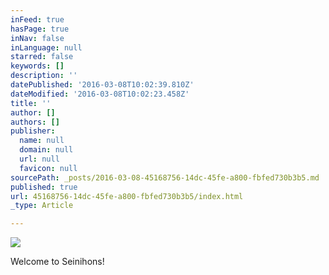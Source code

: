 ```yaml
---
inFeed: true
hasPage: true
inNav: false
inLanguage: null
starred: false
keywords: []
description: ''
datePublished: '2016-03-08T10:02:39.810Z'
dateModified: '2016-03-08T10:02:23.458Z'
title: ''
author: []
authors: []
publisher:
  name: null
  domain: null
  url: null
  favicon: null
sourcePath: _posts/2016-03-08-45168756-14dc-45fe-a800-fbfed730b3b5.md
published: true
url: 45168756-14dc-45fe-a800-fbfed730b3b5/index.html
_type: Article

---
```

![](https://the-grid-user-content.s3-us-west-2.amazonaws.com/2cacb87d-7490-4071-90aa-e59380b3c6fd.jpg)

Welcome to Seinihons!